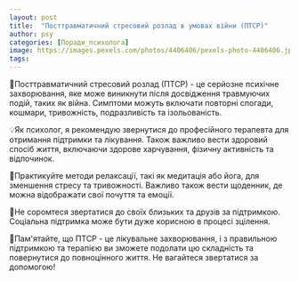 ```yaml
---
layout: post
title:  "Посттравматичний стресовий розлад в умовах війни (ПТСР)"
author: psy
categories: [Поради_психолога]
image: https://images.pexels.com/photos/4406406/pexels-photo-4406406.jpeg?auto=compress&cs=tinysrgb&fit=crop&h=627&w=1200
tags: 
---
```


🧠Посттравматичний стресовий розлад (ПТСР) - це серйозне психічне захворювання, яке може виникнути після досвідження травмуючих подій, таких як війна. Симптоми можуть включати повторні спогади, кошмари, тривожність, подразливість та ізольованість.

💡Як психолог, я рекомендую звернутися до професійного терапевта для отримання підтримки та лікування. Також важливо вести здоровий спосіб життя, включаючи здорове харчування, фізичну активність та відпочинок.

🌿Практикуйте методи релаксації, такі як медитація або йога, для зменшення стресу та тривожності. Важливо також вести щоденник, де можна відображати свої почуття та емоції.

👥Не соромтеся звертатися до своїх близьких та друзів за підтримкою. Соціальна підтримка може бути дуже корисною в процесі зцілення.

🌟Пам'ятайте, що ПТСР - це лікувальне захворювання, і з правильною підтримкою та терапією ви зможете подолати цю складність та повернутися до повноцінного життя. Не вагайтеся звертатися за допомогою!


